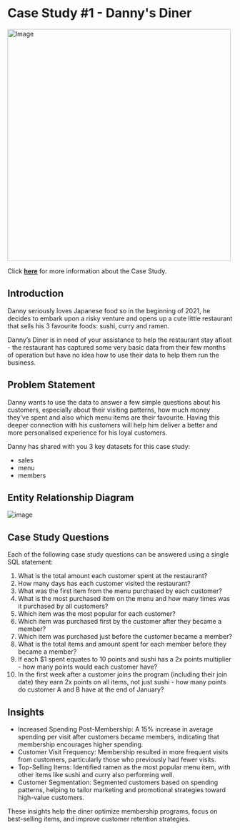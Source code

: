 # Case Study #1 - Danny's Diner 
<img src = "https://user-images.githubusercontent.com/81607668/127727503-9d9e7a25-93cb-4f95-8bd0-20b87cb4b459.png" alt = "Image" width = "500" height="520">

Click **[here](https://8weeksqlchallenge.com/case-study-1/)** for more information about the Case Study.

## Introduction
Danny seriously loves Japanese food so in the beginning of 2021, he decides to embark upon a risky venture and opens up a cute little restaurant that sells his 3 favourite foods: sushi, curry and ramen.

Danny’s Diner is in need of your assistance to help the restaurant stay afloat - the restaurant has captured some very basic data from their few months of operation but have no idea how to use their data to help them run the business.

## Problem Statement
Danny wants to use the data to answer a few simple questions about his customers, especially about their visiting patterns, how much money they’ve spent and also which menu items are their favourite. Having this deeper connection with his customers will help him deliver a better and more personalised experience for his loyal customers.

Danny has shared with you 3 key datasets for this case study:

- sales
- menu
- members

## Entity Relationship Diagram

![image](https://user-images.githubusercontent.com/81607668/127271130-dca9aedd-4ca9-4ed8-b6ec-1e1920dca4a8.png)

## Case Study Questions
Each of the following case study questions can be answered using a single SQL statement:

 1. What is the total amount each customer spent at the restaurant?
 2. How many days has each customer visited the restaurant?
 3. What was the first item from the menu purchased by each customer?
 4. What is the most purchased item on the menu and how many times was it purchased by all customers?
 5. Which item was the most popular for each customer?
 6. Which item was purchased first by the customer after they became a member?
 7. Which item was purchased just before the customer became a member?
 8. What is the total items and amount spent for each member before they became a member?
 9. If each $1 spent equates to 10 points and sushi has a 2x points multiplier - how many points would each customer have?
 10. In the first week after a customer joins the program (including their join date) they earn 2x points on all items, not just sushi - how many points do customer A and B have at the end of January?

## Insights

- Increased Spending Post-Membership: A 15% increase in average spending per visit after customers became members, indicating that membership encourages higher spending.
- Customer Visit Frequency: Membership resulted in more frequent visits from customers, particularly those who previously had fewer visits.
- Top-Selling Items: Identified ramen as the most popular menu item, with other items like sushi and curry also performing well.
- Customer Segmentation: Segmented customers based on spending patterns, helping to tailor marketing and promotional strategies toward high-value customers.

These insights help the diner optimize membership programs, focus on best-selling items, and improve customer retention strategies.
